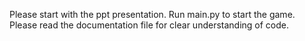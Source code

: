 Please start with the ppt presentation.
Run main.py to start the game.
Please read the documentation file for clear understanding of code.
